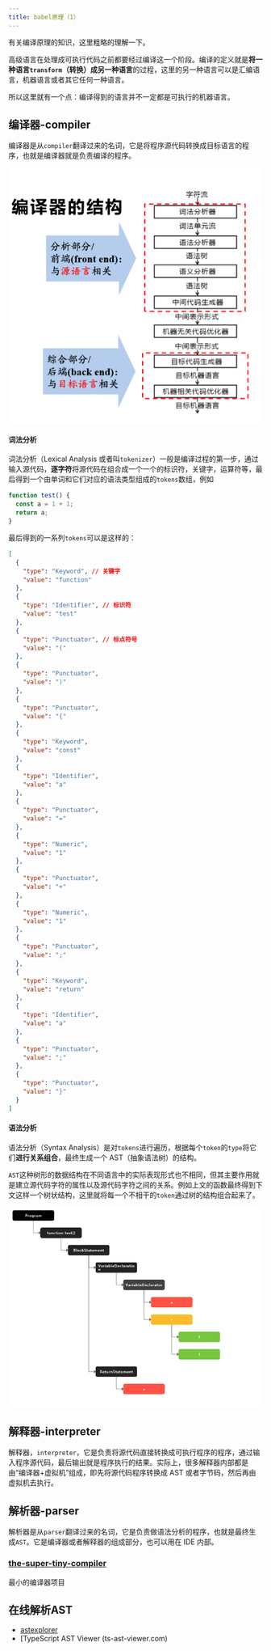 ```yaml
---
title: babel原理（1）
---
```


有关编译原理的知识，这里粗略的理解一下。

高级语言在处理成可执行代码之前都要经过编译这一个阶段。编译的定义就是**将一种语言`transform`（转换）成另一种语言**的过程，这里的另一种语言可以是汇编语言，机器语言或者其它任何一种语言。

所以这里就有一个点：编译得到的语言并不一定都是可执行的机器语言。

## 编译器-compiler

编译器是从`compiler`翻译过来的名词，它是将程序源代码转换成目标语言的程序，也就是编译器就是负责编译的程序。

![image-20200730162317109](../../../public/images/image-20200730162317109-164113912887337.png)

#### 词法分析

词法分析（Lexical Analysis 或者叫`tokenizer`）一般是编译过程的第一步，通过输入源代码，**逐字符**将源代码在组合成一个一个的标识符，关键字，运算符等，最后得到一个由单词和它们对应的语法类型组成的`tokens`数组，例如

```javascript
function test() {
  const a = 1 + 1;
  return a;
}
```

最后得到的一系列`tokens`可以是这样的：

```json
[
  {
    "type": "Keyword", // 关键字
    "value": "function"
  },
  {
    "type": "Identifier", // 标识符
    "value": "test"
  },
  {
    "type": "Punctuator", // 标点符号
    "value": "("
  },
  {
    "type": "Punctuator",
    "value": ")"
  },
  {
    "type": "Punctuator",
    "value": "{"
  },
  {
    "type": "Keyword",
    "value": "const"
  },
  {
    "type": "Identifier",
    "value": "a"
  },
  {
    "type": "Punctuator",
    "value": "="
  },
  {
    "type": "Numeric",
    "value": "1"
  },
  {
    "type": "Punctuator",
    "value": "+"
  },
  {
    "type": "Numeric",
    "value": "1"
  },
  {
    "type": "Punctuator",
    "value": ";"
  },
  {
    "type": "Keyword",
    "value": "return"
  },
  {
    "type": "Identifier",
    "value": "a"
  },
  {
    "type": "Punctuator",
    "value": ";"
  },
  {
    "type": "Punctuator",
    "value": "}"
  }
]
```

#### 语法分析

语法分析（Syntax Analysis）是对`tokens`进行遍历，根据每个`token`的`type`将它们**进行关系组合**，最终生成一个 AST（抽象语法树）的结构。

`AST`这种树形的数据结构在不同语言中的实际表现形式也不相同，但其主要作用就是建立源代码字符的属性以及源代码字符之间的关系。例如上文的函数最终得到下文这样一个树状结构，这里就将每一个不相干的`token`通过树的结构组合起来了。

![image-20210302224303725](../../../public/images/image-20210302224303725.png)

## 解释器-interpreter

解释器，`interpreter`，它是负责将源代码直接转换成可执行程序的程序，通过输入程序源代码，最后输出就是程序执行的结果。实际上，很多解释器内部都是由“编译器+虚拟机”组成，即先将源代码程序转换成 AST 或者字节码，然后再由虚拟机去执行。

## 解析器-parser

解析器是从`parser`翻译过来的名词，它是负责做语法分析的程序，也就是最终生成`AST`。它是编译器或者解释器的组成部分，也可以用在 IDE 内部。

### [the-super-tiny-compiler](https://github.com/jamiebuilds/the-super-tiny-compiler/blob/master/the-super-tiny-compiler.js)

最小的编译器项目

## 在线解析AST

- [astexplorer](https://astexplorer.net/)
- [TypeScript AST Viewer (ts-ast-viewer.com)
